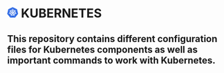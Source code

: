 # <img src="https://github.com/ShivaniShah06/Kubernetes/raw/main/logos/Kubernetes.png" width="25"> KUBERNETES


## This repository contains different configuration files for Kubernetes components as well as important commands to work with Kubernetes.
